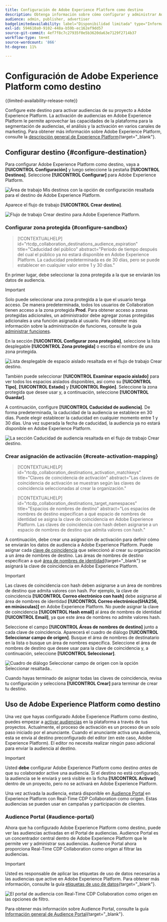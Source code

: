 ```yaml
---
title: Configuración de Adobe Experience Platform como destino
description: Obtenga información sobre cómo configurar y administrar Adobe Experience Platform como destino en Real-Time CDP Collaboration.
audience: admin, publisher, advertiser
badgelimitedavailability: label="Disponibilidad limitada" type="Informative" url="https://helpx.adobe.com/es/legal/product-descriptions/real-time-customer-data-platform-collaboration.html newtab=true"
exl-id: 594610a0-9102-448a-b59b-ec162ef9dd57
source-git-commit: 4ef7f8c7c27935f0e5b3620da63e7129f2714b37
workflow-type: tm+mt
source-wordcount: '866'
ht-degree: 11%

---
```


# Configuración de Adobe Experience Platform como destino

{{limited-availability-release-note}}

Configure este destino para activar audiencias de su proyecto a Adobe Experience Platform. La activación de audiencias en Adobe Experience Platform le permite aprovechar las capacidades de la plataforma para la segmentación de audiencias, el análisis y la activación en varios canales de marketing. Para obtener más información sobre Adobe Experience Platform, consulte la [descripción general de Experience Platform](https://experienceleague.adobe.com/es/docs/experience-platform/landing/home){target="_blank"}.

## Configurar destino {#configure-destination}

Para configurar Adobe Experience Platform como destino, vaya a **[!UICONTROL Configuración]** y luego seleccione la pestaña **[!UICONTROL Destinos]**. Seleccione **[!UICONTROL Configurar]** para Adobe Experience Platform.

![Área de trabajo Mis destinos con la opción de configuración resaltada para el destino de Adobe Experience Platform.](/help/assets/destinations/adobe-experience-platform/setup-aep.png)

Aparece el flujo de trabajo **[!UICONTROL Crear destino]**.

![Flujo de trabajo Crear destino para Adobe Experience Platform.](/help/assets/destinations/adobe-experience-platform/create-destination.png)

### Configurar zona protegida {#configure-sandbox}

>[!CONTEXTUALHELP]
>id="rtcdp_collaboration_destinations_audience_expiration"
>title="Caducidad del público"
>abstract="Período de tiempo después del cual el público ya no estará disponible en Adobe Experience Platform. La caducidad predeterminada es de 30 días, pero se puede establecer en cualquier valor entre 1 y 30 días."

En primer lugar, debe seleccionar la zona protegida a la que se enviarán los datos de audiencia.

>[!IMPORTANT]
>
>Solo puede seleccionar una zona protegida a la que el usuario tenga acceso. De manera predeterminada, todos los usuarios de Collaboration tienen acceso a la zona protegida **Prod**. Para obtener acceso a zonas protegidas adicionales, un administrador debe agregar zonas protegidas adicionales a una función asignada al usuario. Para obtener más información sobre la administración de funciones, consulte la guía [administrar funciones](../permissions/manage-roles.md).

En la sección **[!UICONTROL Configurar zona protegida]**, seleccione la lista desplegable **[!UICONTROL Zona protegida]** o escriba el nombre de una zona protegida.

![Lista desplegable de espacio aislado resaltada en el flujo de trabajo Crear destino.](/help/assets/destinations/adobe-experience-platform/select-sandbox.png)

También puede seleccionar **[!UICONTROL Examinar espacio aislado]** para ver todos los espacios aislados disponibles, así como su **[!UICONTROL Tipo]**, **[!UICONTROL Estado]** y **[!UICONTROL Región]**. Seleccione la zona protegida que desee usar y, a continuación, seleccione **[!UICONTROL Guardar]**.

A continuación, configure **[!UICONTROL Caducidad de audiencia]**. De forma predeterminada, la caducidad de la audiencia se establece en 30 días. Puede elegir establecer la caducidad en cualquier momento entre 1 y 30 días. Una vez superada la fecha de caducidad, la audiencia ya no estará disponible en Adobe Experience Platform.

![La sección Caducidad de audiencia resaltada en el flujo de trabajo Crear destino.](/help/assets/destinations/adobe-experience-platform/audience-expiration.png)

### Crear asignación de activación {#create-activation-mapping}

>[!CONTEXTUALHELP]
>id="rtcdp_collaboration_destinations_activation_matchkeys"
>title="Claves de coincidencia de activación"
>abstract="Las claves de coincidencia de activación se muestran según las claves de coincidencia seleccionadas al crear la organización."

>[!CONTEXTUALHELP]
>id="rtcdp_collaboration_destinations_target_namespaces"
>title="Espacios de nombres de destino"
>abstract="Los espacios de nombres de destino especifican a qué espacio de nombres de identidad se asigna la clave de coincidencia en Adobe Experience Platform. Las claves de coincidencia con hash deben asignarse a un espacio de nombres de destino que admita valores con hash."

A continuación, debe crear una asignación de activación para definir cómo se enviarán los datos de audiencia a Adobe Experience Platform. Puede asignar cada [clave de coincidencia](../setup/onboard-account.md#set-up-match-keys) que seleccionó al crear su organización a un área de nombres de destino. Las áreas de nombres de destino especifican a qué [área de nombres de identidad](https://experienceleague.adobe.com/es/docs/experience-platform/identity/features/namespaces#standard){target="_blank"} se asignará la clave de coincidencia en Adobe Experience Platform.

>[!IMPORTANT]
>
>Las claves de coincidencia con hash deben asignarse a un área de nombres de destino que admita valores con hash. Por ejemplo, la clave de coincidencia **[!UICONTROL Correo electrónico con hash]** debe asignarse al área de nombres de identidad **[!UICONTROL Correo electrónico(SHA256, en minúsculas)]** en Adobe Experience Platform. No puede asignar la clave de coincidencia **[!UICONTROL Hash email]** al área de nombres de identidad **[!UICONTROL Email]**, ya que este área de nombres no admite valores hash.

Seleccione el campo **[!UICONTROL Áreas de nombres de destino]** junto a cada clave de coincidencia. Aparecerá el cuadro de diálogo **[!UICONTROL Seleccionar campo de origen]**. Busque el área de nombres de destinatario en la lista o busque un área de nombres específica. Seleccione el área de nombres de destino que desee usar para la clave de coincidencia y, a continuación, seleccione **[!UICONTROL Seleccionar]**.

![Cuadro de diálogo Seleccionar campo de origen con la opción Seleccionar resaltada..](/help/assets/destinations/adobe-experience-platform/select-target-namespace.png)

Cuando hayas terminado de asignar todas las claves de coincidencia, revisa tu configuración y selecciona **[!UICONTROL Crear]** para terminar de crear tu destino.

## Uso de Adobe Experience Platform como destino

Una vez que hayas configurado Adobe Experience Platform como destino, puedes empezar a [activar audiencias](../collaborate/activate.md) en la plataforma a través de tus proyectos. Actualmente, el proceso de activación es un proceso de un solo paso iniciado por el anunciante. Cuando el anunciante activa una audiencia, esta se envía al destino preconfigurado del editor (en este caso, Adobe Experience Platform). El editor no necesita realizar ningún paso adicional para enviar la audiencia al destino.

>[!IMPORTANT]
>
>Usted **debe** configurar Adobe Experience Platform como destino *antes* de que su colaborador active una audiencia. Si el destino no está configurado, la audiencia se le enviará y será visible en la ficha **[!UICONTROL Activar]** dentro de un proyecto, pero no se activará en Adobe Experience Platform.

Una vez activada la audiencia, estará disponible en [Audience Portal](#audience-portal) en Experience Platform con Real-Time CDP Collaboration como origen.  Estas audiencias se pueden usar en campañas y participación de clientes.

### Audience Portal {#audience-portal}

Ahora que ha configurado Adobe Experience Platform como destino, puede ver las audiencias activadas en el Portal de audiencias. Audience Portal es un concentrador central dentro de Adobe Experience Platform que le permite ver y administrar sus audiencias. Audience Portal ahora proporciona Real-Time CDP Collaboration como origen al filtrar las audiencias.

>[!IMPORTANT]
>
>Usted es responsable de aplicar las etiquetas de uso de datos necesarias a las audiencias que active en Adobe Experience Platform. Para obtener más información, consulte la guía [etiquetas de uso de datos](https://experienceleague.adobe.com/es/docs/experience-platform/data-governance/labels/overview){target="_blank"}.

![El portal de audiencia con Real-Time CDP Collaboration como origen en las opciones de filtro.](/help/assets/destinations/adobe-experience-platform/audience-portal.png)

Para obtener más información sobre Audience Portal, consulte la guía [Información general de Audience Portal](https://experienceleague.adobe.com/es/docs/experience-platform/segmentation/ui/audience-portal#manage-audiences){target="_blank"}.
